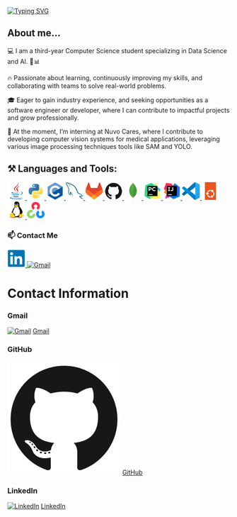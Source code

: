 

[![Typing SVG](https://readme-typing-svg.demolab.com/?font=Ink+Free&color=051117&background=EE2AD400&lines=Hi%F0%9F%91%8B%F0%9F%8F%BC+I+am+Rachel+Belokopytov)](https://readme-typing-svg.demolab.com/demo/)

## About me...
💻 I am a third-year Computer Science student specializing in Data Science and AI. 🧠📊

🔥 Passionate about learning, continuously improving my skills, and collaborating with teams to solve real-world problems.

🎓 Eager to gain industry experience, and seeking opportunities as a software engineer or developer, where I can contribute to impactful projects and grow professionally.

🚀 At the moment, I’m interning at Nuvo Cares, where I contribute to developing computer vision systems for medical applications, leveraging various image processing techniques tools like SAM and YOLO.

## ⚒ Languages and Tools:
<p align="left">
    <a href="https://www.java.com/" target="_blank">
        <img src="https://raw.githubusercontent.com/devicons/devicon/master/icons/java/java-original.svg" alt="Java" width="40" height="40"/>
    </a>
    <a href="https://www.python.org/" target="_blank">
        <img src="https://raw.githubusercontent.com/devicons/devicon/master/icons/python/python-original.svg" alt="Python" width="40" height="40"/>
    </a>
    <a href="https://www.cprogramming.com/" target="_blank">
        <img src="https://raw.githubusercontent.com/devicons/devicon/master/icons/c/c-original.svg" alt="C" width="40" height="40"/>
    </a>
    <a href="https://www.mysql.com/" target="_blank">
        <img src="https://raw.githubusercontent.com/devicons/devicon/master/icons/mysql/mysql-original.svg" alt="MySQL" width="40" height="40"/>
    </a>
    <a href="https://about.gitlab.com/" target="_blank">
        <img src="https://raw.githubusercontent.com/devicons/devicon/master/icons/gitlab/gitlab-original.svg" alt="Gitlab" width="40" height="40"/>
    </a>
    <a href="https://github.com/" target="_blank">
        <img src="https://raw.githubusercontent.com/devicons/devicon/master/icons/github/github-original.svg" alt="GitHub" width="40" height="40"/>
    </a>
    <a href="https://www.mongodb.com/" target="_blank">
        <img src="https://raw.githubusercontent.com/devicons/devicon/master/icons/mongodb/mongodb-original.svg" alt="MongoDB" width="40" height="40"/>
    </a>
    <a href="https://www.jetbrains.com/pycharm/" target="_blank">
        <img src="https://raw.githubusercontent.com/devicons/devicon/master/icons/pycharm/pycharm-original.svg" alt="PyCharm" width="40" height="40"/>
    </a>
    <a href="https://www.jetbrains.com/idea/" target="_blank">
        <img src="https://raw.githubusercontent.com/devicons/devicon/master/icons/intellij/intellij-original.svg" alt="IntelliJ" width="40" height="40"/>
    </a>
    <a href="https://code.visualstudio.com/" target="_blank">
        <img src="https://raw.githubusercontent.com/devicons/devicon/master/icons/vscode/vscode-original.svg" alt="VS Code" width="40" height="40"/>
    </a>
    <a href="https://ubuntu.com/" target="_blank">
        <img src="https://raw.githubusercontent.com/devicons/devicon/master/icons/ubuntu/ubuntu-plain.svg" alt="Ubuntu" width="40" height="40"/>
    </a>
    <a href="https://www.linux.org/" target="_blank">
        <img src="https://raw.githubusercontent.com/devicons/devicon/master/icons/linux/linux-original.svg" alt="Linux" width="40" height="40"/>
    </a>
    <a href="https://opencv.org/" target="_blank">
        <img src="https://raw.githubusercontent.com/devicons/devicon/master/icons/opencv/opencv-original.svg" alt="OpenCV" width="40" height="40"/>
    </a>
</p>

### 📫 Contact Me  

<p align="left">
    <a href="https://www.linkedin.com/in/rachel-belokopytov/" target="_blank">
        <img src="https://raw.githubusercontent.com/devicons/devicon/master/icons/linkedin/linkedin-original.svg" alt="LinkedIn" width="40" height="40"/>
    </a>
    <a href="https://mail.google.com/" target="_blank">
    <img src="https://upload.wikimedia.org/wikipedia/commons/thumb/a/a2/Gmail_icon_%282020%29.svg/1024px-Gmail_icon_%282020%29.svg.png" alt="Gmail" width="40" height="40"/>
</a>
</p>

# Contact Information

### Gmail
[![Gmail](https://upload.wikimedia.org/wikipedia/commons/thumb/a/a2/Gmail_icon_%282020%29.svg/1024px-Gmail_icon_%282020%29.svg.png)](https://mail.google.com/)
[Gmail](https://mail.google.com/)

### GitHub
[![GitHub](https://raw.githubusercontent.com/devicons/devicon/master/icons/github/github-original.svg)](https://github.com/)
[GitHub](https://github.com/)

### LinkedIn
[![LinkedIn](https://upload.wikimedia.org/wikipedia/commons/0/01/LinkedIn_Logo_2023.png)](https://www.linkedin.com/)
[LinkedIn](https://www.linkedin.com/)

